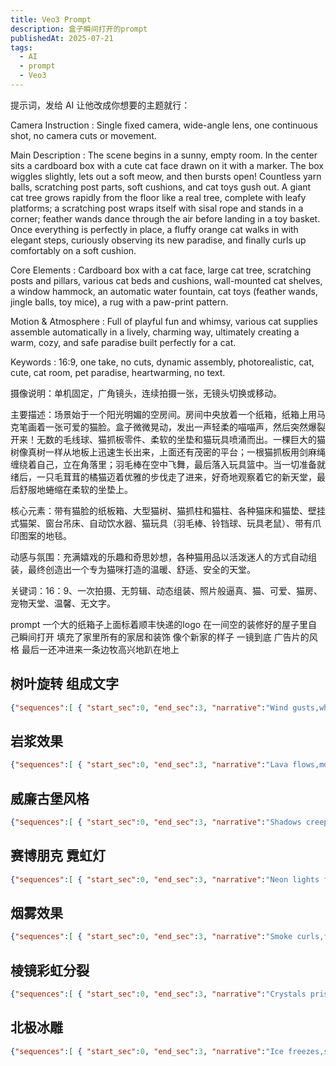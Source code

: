 ```yaml
---
title: Veo3 Prompt
description: 盒子瞬间打开的prompt
publishedAt: 2025-07-21
tags:
  - AI
  - prompt
  - Veo3
---
```


提示词，发给 AI 让他改成你想要的主题就行：

Camera Instruction : Single fixed camera, wide-angle lens, one continuous shot, no camera cuts or movement.

Main Description : The scene begins in a sunny, empty room. In the center sits a cardboard box with a cute cat face drawn on it with a marker. The box wiggles slightly, lets out a soft meow, and then bursts open! Countless yarn balls, scratching post parts, soft cushions, and cat toys gush out. A giant cat tree grows rapidly from the floor like a real tree, complete with leafy platforms; a scratching post wraps itself with sisal rope and stands in a corner; feather wands dance through the air before landing in a toy basket. Once everything is perfectly in place, a fluffy orange cat walks in with elegant steps, curiously observing its new paradise, and finally curls up comfortably on a soft cushion.

Core Elements : Cardboard box with a cat face, large cat tree, scratching posts and pillars, various cat beds and cushions, wall-mounted cat shelves, a window hammock, an automatic water fountain, cat toys (feather wands, jingle balls, toy mice), a rug with a paw-print pattern.

Motion & Atmosphere : Full of playful fun and whimsy, various cat supplies assemble automatically in a lively, charming way, ultimately creating a warm, cozy, and safe paradise built perfectly for a cat.

Keywords : 16:9, one take, no cuts, dynamic assembly, photorealistic, cat, cute, cat room, pet paradise, heartwarming, no text.

摄像说明：单机固定，广角镜头，连续拍摄一张，无镜头切换或移动。

主要描述：场景始于一个阳光明媚的空房间。房间中央放着一个纸箱，纸箱上用马克笔画着一张可爱的猫脸。盒子微微晃动，发出一声轻柔的喵喵声，然后突然爆裂开来！无数的毛线球、猫抓板零件、柔软的坐垫和猫玩具喷涌而出。一棵巨大的猫树像真树一样从地板上迅速生长出来，上面还有茂密的平台；一根猫抓板用剑麻绳缠绕着自己，立在角落里；羽毛棒在空中飞舞，最后落入玩具篮中。当一切准备就绪后，一只毛茸茸的橘猫迈着优雅的步伐走了进来，好奇地观察着它的新天堂，最后舒服地蜷缩在柔软的坐垫上。

核心元素：带有猫脸的纸板箱、大型猫树、猫抓柱和猫柱、各种猫床和猫垫、壁挂式猫架、窗台吊床、自动饮水器、猫玩具（羽毛棒、铃铛球、玩具老鼠）、带有爪印图案的地毯。

动感与氛围：充满嬉戏的乐趣和奇思妙想，各种猫用品以活泼迷人的方式自动组装，最终创造出一个专为猫咪打造的温暖、舒适、安全的天堂。

关键词：16：9、一次拍摄、无剪辑、动态组装、照片般逼真、猫、可爱、猫房、宠物天堂、温馨、无文字。

prompt 一个大的纸箱子上面标着顺丰快递的logo 在一间空的装修好的屋子里自己瞬间打开 填充了家里所有的家居和装饰 像个新家的样子 一镜到底  广告片的风格 最后一还冲进来一条边牧高兴地趴在地上


## 树叶旋转 组成文字

```json
{"sequences":[ { "start_sec":0, "end_sec":3, "narrative":"Wind gusts,whirl '深度放空' in leaves.", "visuals":{ "camera_setup":"Cinematic,55mm,f/1.7", "motion":"Whirl spin", "lighting":"Autumn golden rays", "effects":["Leaf twirls","Gust trails"] }, "environment":{ "setting":"Windy forest glade", "atmosphere":"Rustle leaves,branch sways", "props":["Fallen logs"] }, "entities":[ { "type":"text", "details":"'深度放空' leafy font,brown-green", "behaviors":["Gathers debris","Spins vortex"], "interactions":"Leaves circle" } ], "audio_layers":{ "background":"Wind howl -10dB", "dialogue":[], "effects":["Leaf rustles"] } }, { "start_sec":3, "end_sec":5, "narrative":"Letters settle,flutter with breeze.", "visuals":{ "camera_setup":"Cinematic,55mm,f/1.7", "motion":"Settle down", "lighting":"Soft dappled shade", "effects":["Flutter settle","Dust motes"] }, "environment":{ "setting":"Windy forest glade", "atmosphere":"Rustle leaves,branch sways", "props":["Fallen logs"] }, "entities":[ { "type":"text", "details":"'深度放空' leafy font,brown-green", "behaviors":["Lands firm","Quivers lightly"], "interactions":"Breeze scatters" }}
```

## 岩浆效果

```json
{"sequences":[ { "start_sec":0, "end_sec":3, "narrative":"Lava flows,mold 'VEO3' in magma.", "visuals":{ "camera_setup":"Cinematic,35mm,f/2.8", "motion":"Flow track", "lighting":"Molten red orange", "effects":["Lava bubbles","Heat distort"] }, "environment":{ "setting":"Active volcano crater", "atmosphere":"Ash clouds,rumble quakes", "props":["Rock fissures"] }, "entities":[ { "type":"text", "details":"'VEO3' molten font,red-yellow", "behaviors":["Melts shape","Bubbles surface"], "interactions":"Lava drips" } ], "audio_layers":{ "background":"Rumble lava -10dB", "dialogue":[], "effects":["Bubble bursts"] } }, { "start_sec":3, "end_sec":5, "narrative":"Letters harden,crack with glow.", "visuals":{ "camera_setup":"Cinematic,35mm,f/2.8", "motion":"Cool zoom", "lighting":"Cooling ember fade", "effects":["Crack lines","Smoke wisps"] }, "environment":{ "setting":"Active volcano crater", "atmosphere":"Ash clouds,rumble quakes", "props":["Rock fissures"] }, "entities":[ { "type":"text", "details":"'VEO3' molten font,red-yellow", "behaviors":["Solidifies firm","Pulses heat"], "interactions":"Smoke rises" }}

```

## 威廉古堡风格
```json
{"sequences":[ { "start_sec":0, "end_sec":3, "narrative":"Shadows creep,outline 'VEO3' in dark.", "visuals":{ "camera_setup":"Cinematic,50mm,f/1.8", "motion":"Creep in", "lighting":"Low key moonlight", "effects":["Shadow tendrils","Eerie fade"] }, "environment":{ "setting":"Haunted gothic hall", "atmosphere":"Dust motes,echo whispers", "props":["Candle flickers"] }, "entities":[ { "type":"text", "details":"'VEO3' spooky font,black-purple", "behaviors":["Forms silhouettes","Twists menacing"], "interactions":"Shadows dance" } ], "audio_layers":{ "background":"Ominous drone -11dB", "dialogue":[], "effects":["Creak sounds"] } }, { "start_sec":3, "end_sec":5, "narrative":"Letters manifest,glow with phantom light.", "visuals":{ "camera_setup":"Cinematic,50mm,f/1.8", "motion":"Reveal spin", "lighting":"Ghostly inner shine", "effects":["Phantom auras","Subtle dissipate"] }, "environment":{ "setting":"Haunted gothic hall", "atmosphere":"Dust motes,echo whispers", "props":["Candle flickers"] }, "entities":[ { "type":"text", "details":"'VEO3' spooky font,black-purple", "behaviors":["Solidifies eerie","Pulses haunt"], "interactions":"Light casts shadows" }}
```

## 赛博朋克 霓虹灯
```json
{"sequences":[ { "start_sec":0, "end_sec":3, "narrative":"Neon lights flicker,trace 'VEO3' in glow.", "visuals":{ "camera_setup":"Cinematic,28mm,f/2.0", "motion":"Pulse zoom", "lighting":"Vibrant cyber hues", "effects":["Glow pulses","Circuit traces"] }, "environment":{ "setting":"Futuristic city night", "atmosphere":"Rain slick,holo ads", "props":["Towering billboards"] }, "entities":[ { "type":"text", "details":"'VEO3' cyber font,pink-blue", "behaviors":["Ignites lines","Flickers sync"], "interactions":"Neon reflects" } ], "audio_layers":{ "background":"Synth wave -10dB", "dialogue":[], "effects":["Electric hums"] } }, { "start_sec":3, "end_sec":5, "narrative":"Letters surge,explode with sparks.", "visuals":{ "camera_setup":"Cinematic,28mm,f/2.0", "motion":"Energy burst", "lighting":"Intense flare bursts", "effects":["Spark showers","Halo effects"] }, "environment":{ "setting":"Futuristic city night", "atmosphere":"Rain slick,holo ads", "props":["Towering billboards"] }, "entities":[ { "type":"text", "details":"'VEO3' cyber font,pink-blue", "behaviors":["Expands bright","Crackles power"], "interactions":"Sparks rain" }}
```

## 烟雾效果

```json
{"sequences":[ { "start_sec":0, "end_sec":3, "narrative":"Smoke curls,forge 'VEO3' in haze.", "visuals":{ "camera_setup":"Cinematic,45mm,f/2.1", "motion":"Swirl in", "lighting":"Dim ember underlight", "effects":["Smoke tendrils","Dissipate slow"] }, "environment":{ "setting":"Mystic ritual chamber", "atmosphere":"Incense wafts,shadow plays", "props":["Altar stones"] }, "entities":[ { "type":"text", "details":"'VEO3' smoky font,grey-red", "behaviors":["Coils form","Wafts ethereal"], "interactions":"Smoke envelops" } ], "audio_layers":{ "background":"Low chant -11dB", "dialogue":[], "effects":["Whisper winds"] } }, { "start_sec":3, "end_sec":5, "narrative":"Letters clear,glow with embers.", "visuals":{ "camera_setup":"Cinematic,45mm,f/2.1", "motion":"Reveal push", "lighting":"Inner fire pulse", "effects":["Ember floats","Heat shimmer"] }, "environment":{ "setting":"Mystic ritual chamber", "atmosphere":"Incense wafts,shadow plays", "props":["Altar stones"] }, "entities":[ { "type":"text", "details":"'VEO3' smoky font,grey-red", "behaviors":["Sharpens edges","Flares subtly"], "interactions":"Embers spark" }}
```

## 棱镜彩虹分裂

```json
{"sequences":[ { "start_sec":0, "end_sec":3, "narrative":"Crystals prism,split 'VEO3' in rainbows.", "visuals":{ "camera_setup":"Cinematic,90mm,f/1.5", "motion":"Refract turn", "lighting":"Spectrum color bursts", "effects":["Light rays","Prism flares"] }, "environment":{ "setting":"Crystal cavern glow", "atmosphere":"Echo drips,light dances", "props":["Gem clusters"] }, "entities":[ { "type":"text", "details":"'VEO3' prismatic font,multi-hue", "behaviors":["Splits beams","Shifts colors"], "interactions":"Rays bend" } ], "audio_layers":{ "background":"Harmonic chimes -9dB", "dialogue":[], "effects":["Crystal rings"] } }, { "start_sec":3, "end_sec":5, "narrative":"Letters unify,shine with spectrum.", "visuals":{ "camera_setup":"Cinematic,90mm,f/1.5", "motion":"Unite focus", "lighting":"Unified rainbow glow", "effects":["Color merge","Halo pulses"] }, "environment":{ "setting":"Crystal cavern glow", "atmosphere":"Echo drips,light dances", "props":["Gem clusters"] }, "entities":[ { "type":"text", "details":"'VEO3' prismatic font,multi-hue", "behaviors":["Combines vivid","Radiates bright"], "interactions":"Spectrum swirls" }}
```

## 北极冰雕

```json
{"sequences":[ { "start_sec":0, "end_sec":3, "narrative":"Ice freezes,sculpt 'VEO3' in frost.", "visuals":{ "camera_setup":"Cinematic,50mm,f/1.8", "motion":"Frost spread", "lighting":"Cool arctic blue", "effects":["Crystal growth","Freeze crackle"] }, "environment":{ "setting":"Frozen tundra plain", "atmosphere":"Blizzard flurries,snow drifts", "props":["Icy spikes"] }, "entities":[ { "type":"text", "details":"'VEO3' crystalline font,white-silver", "behaviors":["Forms layers","Glints light"], "interactions":"Frost expands" } ], "audio_layers":{ "background":"Wind chill -12dB", "dialogue":[], "effects":["Ice forms"] } }, { "start_sec":3, "end_sec":5, "narrative":"Letters solidify,shimmer with snow.", "visuals":{ "camera_setup":"Cinematic,50mm,f/1.8", "motion":"Pan glide", "lighting":"Reflective ice shine", "effects":["Snow dust","Subtle melt"] }, "environment":{ "setting":"Frozen tundra plain", "atmosphere":"Blizzard flurries,snow drifts", "props":["Icy spikes"] }, "entities":[ { "type":"text", "details":"'VEO3' crystalline font,white-silver", "behaviors":["Hardens firm","Sparks cold"], "interactions":"Snow settles" }}
```